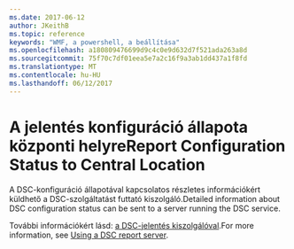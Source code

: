 ```yaml
---
ms.date: 2017-06-12
author: JKeithB
ms.topic: reference
keywords: "WMF, a powershell, a beállítása"
ms.openlocfilehash: a180809476699d9c4c0e9d632d7f521ada263a8d
ms.sourcegitcommit: 75f70c7df01eea5e7a2c16f9a3ab1dd437a1f8fd
ms.translationtype: MT
ms.contentlocale: hu-HU
ms.lasthandoff: 06/12/2017
---
```

# <a name="report-configuration-status-to-central-location"></a><span data-ttu-id="ce7cc-102">A jelentés konfiguráció állapota központi helyre</span><span class="sxs-lookup"><span data-stu-id="ce7cc-102">Report Configuration Status to Central Location</span></span>

<span data-ttu-id="ce7cc-103">A DSC-konfiguráció állapotával kapcsolatos részletes információkért küldhető a DSC-szolgáltatást futtató kiszolgáló.</span><span class="sxs-lookup"><span data-stu-id="ce7cc-103">Detailed information about DSC configuration status can be sent to a server running the DSC service.</span></span> 

<span data-ttu-id="ce7cc-104">További információkért lásd: [a DSC-jelentés kiszolgálóval](https://msdn.microsoft.com/powershell/dsc/reportserver).</span><span class="sxs-lookup"><span data-stu-id="ce7cc-104">For more information, see [Using a DSC report server](https://msdn.microsoft.com/powershell/dsc/reportserver).</span></span>

